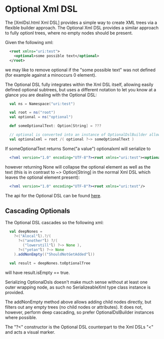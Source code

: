 # Optional Xml DSL

The [XmlDsl.html Xml DSL] provides a simple way to create XML trees via a flexible builder approach.  The Optional Xml DSL provides a similar approach to fully optionl trees, where no empty nodes should be present.  

Given the following xml:

```xml
  <root xmlns="uri:test">
    <optional>some possible text</optional>
  </root>
```

we may like to remove optional if the "some possible text" was not defined (for example against a minoccurs 0 element).

The Optional DSL fully integrates within the Xml DSL itself, allowing easily defined optional subtrees, but uses a different notation to let you know at a glance you are dealing with the Optional DSL:

```scala
  val ns = Namespace("uri:test") 

  val root = ns("root")
  val optional = ns("optional")

  def someOptionalText: Option[String] = ???

  // optional is converted into an instance of OptionalDslBuilder allowing ?~> to be called
  val optionalxml = root /( optional ?~> someOptionalText )
```

If someOptionalText returns Some("a value") optionalxml will serialize to

```xml
  <?xml version="1.0" encoding="UTF-8"?><root xmlns="uri:test"><optional>a value</optional></root>
```

however returning None will collapse the optional element as well as the text (this is in contrast to ~> Option[String] in the normal Xml DSL which leaves the optional element present):

```xml
  <?xml version="1.0" encoding="UTF-8"?><root xmlns="uri:test"/>
```

The api for the Optional DSL can be found [here](../../site/scaladocs/scales/xml/dsl/OptionalDslBuilder.html).

## Cascading Optionals 

The Optional DSL cascades so the following xml:

```scala
  val deepNones = 
    ?<("Alocal"l).?/( 
      ?<("another"l) ?/( 
        ("lowerstill"l) ?~> None ),
      ?<("yetan"l) ?~> None
    ).addNonEmpty(("ShouldNotGetAdded"l))

  val result = deepNones.toOptionalTree
```

will have result.isEmpty == true.

Serializing OptionalDsls doesn't make much sense without at least one outer wrapping node, as such no SerializeableXml type class instance is provided.

The addNonEmpty method above allows adding child nodes directly, but filters out any empty trees (no child nodes or attributes).  It does not, however, perform deep cascading, so prefer OptionalDslBuilder instances where possible.

The "?<" constructor is the Optional DSL counterpart to the Xml DSLs "<" and acts a visual marker.